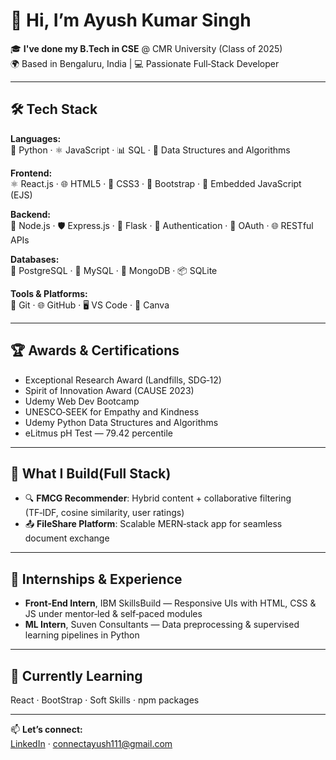 # 👋 Hi, I’m Ayush Kumar Singh

🎓 **I've done my B.Tech in CSE** @ CMR University (Class of 2025)  
🌍 Based in Bengaluru, India | 💻 Passionate Full‑Stack Developer  

---

## 🛠️ Tech Stack

**Languages:**  
🐍 Python · ⚛️ JavaScript · 📊 SQL · 📐 Data Structures and Algorithms

**Frontend:**  
⚛️ React.js · 🌐 HTML5 · 🎨 CSS3 · 🧩 Bootstrap · 📝 Embedded JavaScript (EJS)

**Backend:**  
🚀 Node.js · 🛡️ Express.js · 🐍 Flask · 🔐 Authentication · 🔁 OAuth · 🌐 RESTful APIs

**Databases:**  
🐘 PostgreSQL · 🐬 MySQL · 🍃 MongoDB · 📦 SQLite

**Tools & Platforms:**  
🧰 Git · 🌐 GitHub · 🖥️ VS Code · 🎨 Canva


---

## 🏆 Awards & Certifications  
- Exceptional Research Award (Landfills, SDG‑12)  
- Spirit of Innovation Award (CAUSE 2023)  
- Udemy Web Dev Bootcamp
- UNESCO‑SEEK for Empathy and Kindness
- Udemy Python Data Structures and Algorithms
- eLitmus pH Test — 79.42 percentile  

---

## 🚀 What I Build(Full Stack)
- 🔍 **FMCG Recommender**: Hybrid content + collaborative filtering (TF‑IDF, cosine similarity, user ratings)  
- 📤 **FileShare Platform**: Scalable MERN‑stack app for seamless document exchange  

---

## 💼 Internships & Experience  
- **Front‑End Intern**, IBM SkillsBuild — Responsive UIs with HTML, CSS & JS under mentor‑led & self‑paced modules  
- **ML Intern**, Suven Consultants — Data preprocessing & supervised learning pipelines in Python
  
---

## 🌱 Currently Learning  
React · BootStrap · Soft Skills · npm packages  

---

📫 **Let’s connect:**  
[LinkedIn](https://linkedin.com/in/ayushkumarsingh11) · connectayush111@gmail.com  
